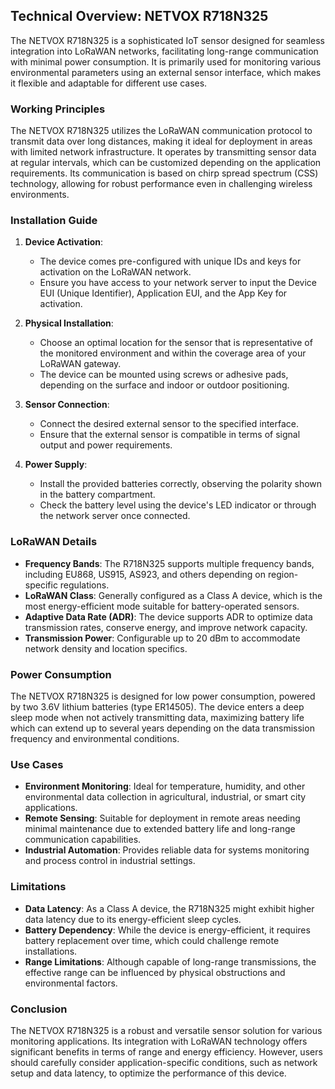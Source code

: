 ## Technical Overview: NETVOX R718N325

The NETVOX R718N325 is a sophisticated IoT sensor designed for seamless integration into LoRaWAN networks, facilitating long-range communication with minimal power consumption. It is primarily used for monitoring various environmental parameters using an external sensor interface, which makes it flexible and adaptable for different use cases.

### Working Principles

The NETVOX R718N325 utilizes the LoRaWAN communication protocol to transmit data over long distances, making it ideal for deployment in areas with limited network infrastructure. It operates by transmitting sensor data at regular intervals, which can be customized depending on the application requirements. Its communication is based on chirp spread spectrum (CSS) technology, allowing for robust performance even in challenging wireless environments.

### Installation Guide

1. **Device Activation**:
   - The device comes pre-configured with unique IDs and keys for activation on the LoRaWAN network.
   - Ensure you have access to your network server to input the Device EUI (Unique Identifier), Application EUI, and the App Key for activation.

2. **Physical Installation**:
   - Choose an optimal location for the sensor that is representative of the monitored environment and within the coverage area of your LoRaWAN gateway.
   - The device can be mounted using screws or adhesive pads, depending on the surface and indoor or outdoor positioning.

3. **Sensor Connection**:
   - Connect the desired external sensor to the specified interface.
   - Ensure that the external sensor is compatible in terms of signal output and power requirements.

4. **Power Supply**:
   - Install the provided batteries correctly, observing the polarity shown in the battery compartment.
   - Check the battery level using the device's LED indicator or through the network server once connected.

### LoRaWAN Details

- **Frequency Bands**: The R718N325 supports multiple frequency bands, including EU868, US915, AS923, and others depending on region-specific regulations.
- **LoRaWAN Class**: Generally configured as a Class A device, which is the most energy-efficient mode suitable for battery-operated sensors.
- **Adaptive Data Rate (ADR)**: The device supports ADR to optimize data transmission rates, conserve energy, and improve network capacity.
- **Transmission Power**: Configurable up to 20 dBm to accommodate network density and location specifics.

### Power Consumption

The NETVOX R718N325 is designed for low power consumption, powered by two 3.6V lithium batteries (type ER14505). The device enters a deep sleep mode when not actively transmitting data, maximizing battery life which can extend up to several years depending on the data transmission frequency and environmental conditions.

### Use Cases

- **Environment Monitoring**: Ideal for temperature, humidity, and other environmental data collection in agricultural, industrial, or smart city applications.
- **Remote Sensing**: Suitable for deployment in remote areas needing minimal maintenance due to extended battery life and long-range communication capabilities.
- **Industrial Automation**: Provides reliable data for systems monitoring and process control in industrial settings.

### Limitations

- **Data Latency**: As a Class A device, the R718N325 might exhibit higher data latency due to its energy-efficient sleep cycles.
- **Battery Dependency**: While the device is energy-efficient, it requires battery replacement over time, which could challenge remote installations.
- **Range Limitations**: Although capable of long-range transmissions, the effective range can be influenced by physical obstructions and environmental factors.

### Conclusion

The NETVOX R718N325 is a robust and versatile sensor solution for various monitoring applications. Its integration with LoRaWAN technology offers significant benefits in terms of range and energy efficiency. However, users should carefully consider application-specific conditions, such as network setup and data latency, to optimize the performance of this device.
